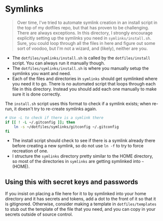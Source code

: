 # Symlinks

> Over time, I've tried to automate symlink creation in an install script in the top of my dotfiles repo, but that has proven to be challenging. There are always exceptions. In this directory, I strongly encourage explicitly setting up the symlinks you need in `symlinks/install.sh`. Sure, you could loop through all the files in here and figure out some sort of voodoo, but I'm not a wizard, and (likely), neither are you.

* The `dotfiles/symlinks/install.sh` is called by the `dotfiles/install` script. You can always run it manually though.
* The `dotfiles/symlinks/install.sh` is where you manually setup the symlinks you want and need.
* Each of the files and directories in `symlinks` should get symlinked where you need it to go. There is no automated script that loops through each file in this directory. Instead you should add each one manually to make sure it is done correctly.

The `install.sh` script uses this format to check if a symlink exists; when re-run, it doesn't try to re-create symlinks again.

```zsh
# Use -L to check if there is a symlink there
if [[ ! -L ~/.gitconfig ]]; then
    ln -s ~/dotfiles/symlinks/gitconfig ~/.gitconfig
fi
```
* The install script should check to see if there is a symlink already there before creating a new symlink, so do not use `ln -f` to try to force recreation of one.
* I structure the `symlinks` directory pretty similar to the HOME directory, so most of the directories in `symlinks` are getting symlinked into `~` (HOME).

## Using this with secret keys and passwords

If you insist on placing a file here for it to by symlinked into your home directory and it has secrets and tokens, add a dot to the front of it so that it is gitignored. Otherwise, consider making a template in `dotfiles/templates` to stub out the template of the file that you need, and you can copy in your secrets outside of source control.